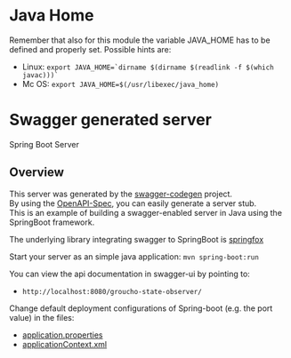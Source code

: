# Java Home

Remember that also for this module the variable JAVA_HOME has to be defined and properly set.
Possible hints are:
 * Linux: ```export JAVA_HOME=`dirname $(dirname $(readlink -f $(which javac)))` ```
 * Mc OS: ```export JAVA_HOME=$(/usr/libexec/java_home)```

# Swagger generated server

Spring Boot Server 


## Overview  
This server was generated by the [swagger-codegen](https://github.com/swagger-api/swagger-codegen) project.  
By using the [OpenAPI-Spec](https://github.com/swagger-api/swagger-core), you can easily generate a server stub.  
This is an example of building a swagger-enabled server in Java using the SpringBoot framework.  

The underlying library integrating swagger to SpringBoot is [springfox](https://github.com/springfox/springfox)  

Start your server as an simple java application:
``mvn spring-boot:run``

You can view the api documentation in swagger-ui by pointing to:
 * ``http://localhost:8080/groucho-state-observer/``

Change default deployment configurations of Spring-boot (e.g. the port value) in the files:
 * [application.properties](https://github.com/IASI-SAKS/groucho/tree/master/groucho-lsh-rest/src/main/resources/application.properties)
 * [applicationContext.xml](https://github.com/IASI-SAKS/groucho/tree/master/groucho-lsh-rest/src/main/resources/applicationContext.xml)
